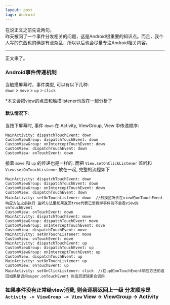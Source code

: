 ```yaml
---
layout: post
tags: Android
---
```


在说正文之前先说两句。  
昨天被问了一个事件分发相关的问题，这是Android很重要的知识点。而且，我个人写的东西也的确是有点杂乱，所以以后也会尽量专注Android相关内容。

---

正文来了。

### Android事件传递机制

当触摸屏幕时，事件类型, 可以有以下几种:  
`down` > `move` > `up` > `click`

*本文会把view的点击和触摸listener也放在一起分析了

#### 默认情况下:

当按下屏幕时, 事件 `down` 在 Activity, ViewGroup, View 中传递顺序:
```
MainActivity: dispatchTouchEvent: down
CustomViewGroup: dispatchTouchEvent: down
CustomViewGroup: onInterceptTouchEvent: down
CustomView: dispatchTouchEvent: down
CustomView: onTouchEvent: down
```

接着 `move` 和 `up` 的传递也是一样的. 而把 `View.setOnClickListener` 监听和 `View.setOnTouchListener` 放在一起, 完整的流程如下
```
MainActivity: dispatchTouchEvent: down
CustomViewGroup: dispatchTouchEvent: down
CustomViewGroup: onInterceptTouchEvent: down
CustomView: dispatchTouchEvent: down
MainActivity: setOnTouchListener: down  //触摸监听会在view的onTouchEvent响应方法之前执行 监听方法里如果返回true代表已消费掉事件则不会走view的onTouchEvent
CustomView: onTouchEvent: down
MainActivity: dispatchTouchEvent: move
CustomViewGroup: dispatchTouchEvent: move
CustomViewGroup: onInterceptTouchEvent: move
CustomView: dispatchTouchEvent: move
MainActivity: setOnTouchListener: move
CustomView: onTouchEvent: move
MainActivity: dispatchTouchEvent: up
CustomViewGroup: dispatchTouchEvent: up
CustomViewGroup: onInterceptTouchEvent: up
CustomView: dispatchTouchEvent: up
MainActivity: setOnTouchListener: up
CustomView: onTouchEvent: up
MainActivity: setOnClickListener: click  //在up的onTouchEvent响应方法的返回如果是调用super.onTouchEvent 则底层逻辑里会调用
```

### 如果事件没有正常给view消费, 则会逐层返回上一级 分发顺序是 `Activity -> ViewGroup -> View`  View -> ViewGroup -> Activity


